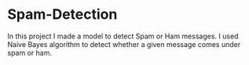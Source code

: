# Spam-Detection
In this project I made a model to detect Spam or Ham messages.  I used Naive Bayes algorithm to detect whether a given message comes under spam or ham.
